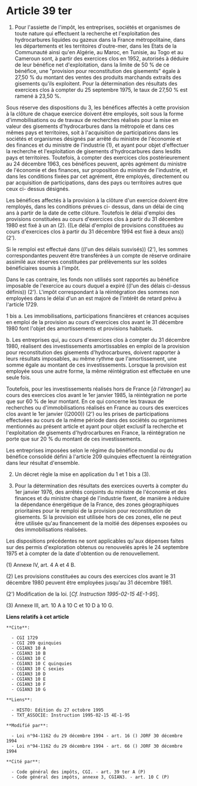 # Article 39 ter

1. Pour l'assiette de l'impôt, les entreprises, sociétés et organismes de toute nature qui effectuent la recherche et
l'exploitation des hydrocarbures liquides ou gazeux dans la France métropolitaine, dans les départements et les territoires
d'outre-mer, dans les Etats de la Communauté ainsi qu'en Algérie, au Maroc, en Tunisie, au Togo et au Cameroun sont, à partir
des exercices clos en 1952, autorisés à déduire de leur bénéfice net d'exploitation, dans la limite de 50 % de ce bénéfice,
une "provision pour reconstitution des gisements" égale à 27,50 % du montant des ventes des produits marchands extraits des
gisements qu'ils exploitent. Pour la détermination des résultats des exercices clos à compter du 25 septembre 1975, le taux
de 27,50 % est ramené à 23,50 %.

Sous réserve des dispositions du 3, les bénéfices affectés à cette provision à la clôture de chaque exercice doivent être
employés, soit sous la forme d'immobilisations ou de travaux de recherches réalisés pour la mise en valeur des gisements
d'hydrocarbures dans la métropole et dans ces mêmes pays et territoires, soit à l'acquisition de participations dans les
sociétés et organismes désignés par arrêté du ministre de l'économie et des finances et du ministre de l'industrie (1), et
ayant pour objet d'effectuer la recherche et l'exploitation de gisements d'hydrocarbures dans lesdits pays et territoires.
Toutefois, à compter des exercices clos postérieurement au 24 décembre 1963, ces bénéfices peuvent, après agrément du
ministre de l'économie et des finances, sur proposition du ministre de l'industrie, et dans les conditions fixées par cet
agrément, être employés, directement ou par acquisition de participations, dans des pays ou territoires autres que ceux ci-
dessus désignés.

Les bénéfices affectés à la provision à la clôture d'un exercice doivent être remployés, dans les conditions prévues ci-
dessus, dans un délai de cinq ans à partir de la date de cette clôture. Toutefois le délai d'emploi des provisions
constituées au cours d'exercices clos à partir du 31 décembre 1980 est fixé à un an (2). ((Le délai d'emploi de provisions
constituées au cours d'exercices clos à partir du 31 décembre 1994 est fixé à deux ans)) (2').

Si le remploi est effectué dans ((l'un des délais susvisés)) (2'), les sommes correspondantes peuvent être transférées à un
compte de réserve ordinaire assimilé aux réserves constituées par prélèvements sur les soldes bénéficiaires soumis à l'impôt.

Dans le cas contraire, les fonds non utilisés sont rapportés au bénéfice imposable de l'exercice au cours duquel a expiré
((l'un des délais ci-dessus définis)) (2'). L'impôt correspondant à la réintégration des sommes non employées dans le délai
d'un an est majoré de l'intérêt de retard prévu à l'article 1729.

1 bis a. Les immobilisations, participations financières et créances acquises en emploi de la provision au cours d'exercices
clos avant le 31 décembre 1980 font l'objet des amortissements et provisions habituels.

b. Les entreprises qui, au cours d'exercices clos à compter du 31 décembre 1980, réalisent des investissements amortissables
en emploi de la provision pour reconstitution des gisements d'hydrocarbures, doivent rapporter à leurs résultats imposables,
au même rythme que l'amortissement, une somme égale au montant de ces investissements. Lorsque la provision est employée sous
une autre forme, la même réintégration est effectuée en une seule fois.

Toutefois, pour les investissements réalisés hors de France [*à l'étranger*] au cours des exercices clos avant le 1er janvier
1985, la réintégration ne porte que sur 60 % de leur montant. En ce qui concerne les travaux de recherches ou
d'immobilisations réalisés en France au cours des exercices clos avant le 1er janvier ((2000)) (2') ou les prises de
participations effectuées au cours de la même période dans des sociétés ou organismes mentionnés au présent article et ayant
pour objet exclusif la recherche et l'exploitation de gisements d'hydrocarbures en France, la réintégration ne porte que sur
20 % du montant de ces investissements.

Les entreprises imposées selon le régime du bénéfice mondial ou du bénéfice consolidé défini à l'article 209 quinquies
effectuent la réintégration dans leur résultat d'ensemble.

2. Un décret règle la mise en application du 1 et 1 bis a (3).

3. Pour la détermination des résultats des exercices ouverts à compter du 1er janvier 1976, des arrêtés conjoints du ministre
de l'économie et des finances et du ministre chargé de l'industrie fixent, de manière à réduire la dépendance énergétique de
la France, des zones géographiques prioritaires pour le remploi de la provision pour reconstitution de gisements. Si la
provision est utilisée hors de ces zones, elle ne peut être utilisée qu'au financement de la moitié des dépenses exposées ou
des immobilisations réalisées.

Les dispositions précédentes ne sont applicables qu'aux dépenses faites sur des permis d'exploration obtenus ou renouvelés
après le 24 septembre 1975 et à compter de la date d'obtention ou de renouvellement.

(1) Annexe IV, art. 4 A et 4 B.

(2) Les provisions constituées au cours des exercices clos avant le 31 décembre 1980 peuvent être employées jusqu'au 31
décembre 1981.

(2') Modification de la loi. [*Cf. Instruction 1995-02-15 4E-1-95*].

(3) Annexe III, art. 10 A à 10 C et 10 D à 10 G.

**Liens relatifs à cet article**

	**Cite**:

	  - CGI 1729
	  - CGI 209 quinquies
	  - CGIAN3 10 A
	  - CGIAN3 10 B
	  - CGIAN3 10 C
	  - CGIAN3 10 C quinquies
	  - CGIAN3 10 C sexies
	  - CGIAN3 10 D
	  - CGIAN3 10 E
	  - CGIAN3 10 F
	  - CGIAN3 10 G

	**Liens**:

	  - HISTO: Edition du 27 octobre 1995
	  - TXT_ASSOCIE: Instruction 1995-02-15 4E-1-95

	**Modifié par**:

	  - Loi n°94-1162 du 29 décembre 1994 - art. 16 () JORF 30 décembre 1994
	  - Loi n°94-1162 du 29 décembre 1994 - art. 66 () JORF 30 décembre 1994

	**Cité par**:

	  - Code général des impôts, CGI. - art. 39 ter A (P)
	  - Code général des impôts, annexe 3, CGIAN3. - art. 10 C (P)
